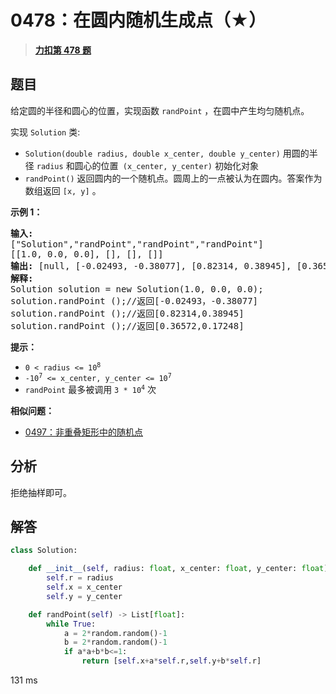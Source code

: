 # 0478：在圆内随机生成点（★）


> <u>**[力扣第 478 题](https://leetcode.cn/problems/generate-random-point-in-a-circle/)**</u>

## 题目

<p>给定圆的半径和圆心的位置，实现函数 <code>randPoint</code> ，在圆中产生均匀随机点。</p>

<p>实现 <code>Solution</code> 类:</p>

<ul>
<li><code>Solution(double radius, double x_center, double y_center)</code> 用圆的半径 <code>radius</code> 和圆心的位置<code> (x_center, y_center)</code> 初始化对象</li>
<li><code>randPoint()</code> 返回圆内的一个随机点。圆周上的一点被认为在圆内。答案作为数组返回 <code>[x, y]</code> 。</li>
</ul>



<p><strong>示例 1：</strong></p>

<pre>
<strong>输入:
</strong>["Solution","randPoint","randPoint","randPoint"]
[[1.0, 0.0, 0.0], [], [], []]
<strong>输出: </strong>[null, [-0.02493, -0.38077], [0.82314, 0.38945], [0.36572, 0.17248]]
<strong>解释:</strong>
Solution solution = new Solution(1.0, 0.0, 0.0);
solution.randPoint ();//返回[-0.02493，-0.38077]
solution.randPoint ();//返回[0.82314,0.38945]
solution.randPoint ();//返回[0.36572,0.17248]</pre>



<p><strong>提示：</strong></p>

<ul>
<li><code>0 &lt; radius &lt;= 10<sup>8</sup></code></li>
<li><code>-10<sup>7</sup> &lt;= x_center, y_center &lt;= 10<sup>7</sup></code></li>
<li><code>randPoint</code> 最多被调用 <code>3 * 10<sup>4</sup></code> 次</li>
</ul>


**相似问题：**
- [0497：非重叠矩形中的随机点](/leetcode/0497)


## 分析

拒绝抽样即可。

## 解答

```python
class Solution:

    def __init__(self, radius: float, x_center: float, y_center: float):
        self.r = radius
        self.x = x_center
        self.y = y_center

    def randPoint(self) -> List[float]:
        while True:
            a = 2*random.random()-1
            b = 2*random.random()-1
            if a*a+b*b<=1:
                return [self.x+a*self.r,self.y+b*self.r]
```

131 ms


